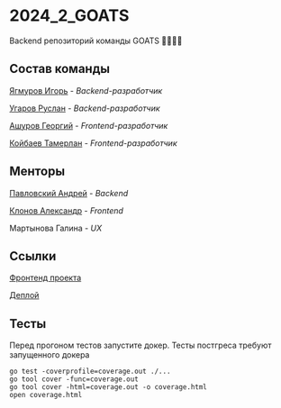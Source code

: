 # 2024_2_GOATS
Backend репозиторий команды GOATS 🐐🐐🐐🐐

## Состав команды

[Ягмуров Игорь](https://github.com/UnicoYal) - *Backend-разработчик*

[Угаров Руслан](https://github.com/Rusy13) - *Backend-разработчик*

[Ашуров Георгий](https://github.com/AshurovG) - *Frontend-разработчик*

[Койбаев Тамерлан](https://github.com/tkoibaev) - *Frontend-разработчик*

## Менторы

[Павловский Андрей](https://github.com/Starlexxx) - *Backend*

[Клонов Александр](https://github.com/Shureks-den) - *Frontend*

Мартынова Галина - *UX*


## Ссылки

[Фронтенд проекта](https://github.com/frontend-park-mail-ru/2024_2_GOATS)

[Деплой](http://185.241.195.151/)

## Тесты

Перед прогоном тестов запустите докер. Тесты постгреса требуют запущенного докера
```
go test -coverprofile=coverage.out ./...
go tool cover -func=coverage.out
go tool cover -html=coverage.out -o coverage.html
open coverage.html
```
